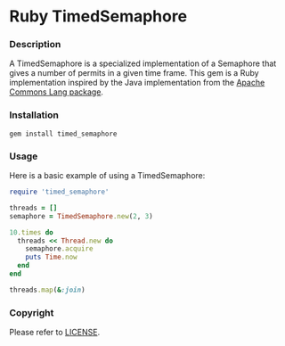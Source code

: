 # Ruby TimedSemaphore

### Description

A TimedSemaphore is a specialized implementation of a Semaphore that gives a number of permits in a given time frame. This gem is a Ruby implementation inspired by the Java implementation from the [Apache Commons Lang package](https://commons.apache.org/proper/commons-lang/javadocs/api-3.1/org/apache/commons/lang3/concurrent/TimedSemaphore.html).

### Installation

	gem install timed_semaphore

### Usage

Here is a basic example of using a TimedSemaphore:
```ruby
require 'timed_semaphore'

threads = []
semaphore = TimedSemaphore.new(2, 3)

10.times do
  threads << Thread.new do
    semaphore.acquire
    puts Time.now
  end
end

threads.map(&:join)
```
### Copyright

Please refer to [LICENSE](https://github.com/ssuljic/timed_semaphore/blob/master/LICENSE).

